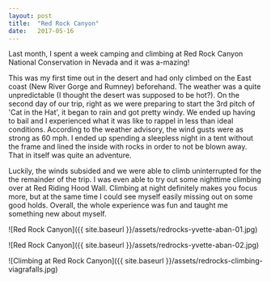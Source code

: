 ```yaml
---
layout: post
title:  "Red Rock Canyon"
date:   2017-05-16 
---
```


Last month, I spent a week camping and climbing at Red Rock Canyon National Conservation in Nevada and it was a-mazing! 

This was my first time out in the desert and had only climbed on the East coast (New River Gorge and Rumney) beforehand. The weather was a quite unpredictable (I thought the desert was supposed to be hot?). On the second day of our trip, right as we were preparing to start the 3rd pitch of 'Cat in the Hat', it began to rain and got pretty windy. We ended up having to bail and I experienced what it was like to rappel in less than ideal conditions. According to the weather advisory, the wind gusts were as strong as 60 mph. I ended up spending a sleepless night in a tent without the frame and lined the inside with rocks in order to not be blown away. That in itself was quite an adventure.

Luckily, the winds subsided and we were able to climb uninterrupted for the the remainder of the trip. I was even able to try out some nighttime climbing over at Red Riding Hood Wall. Climbing at night definitely makes you focus more, but at the same time I could see myself easily missing out on some good holds. Overall, the whole experience was fun and taught me something new about myself.


![Red Rock Canyon]({{ site.baseurl }}/assets/redrocks-yvette-aban-01.jpg)


![Red Rock Canyon]({{ site.baseurl }}/assets/redrocks-yvette-aban-02.jpg)


![Climbing at Red Rock Canyon]({{ site.baseurl }}/assets/redrocks-climbing-viagrafalls.jpg)